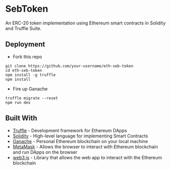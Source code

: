 # SebToken

An ERC-20 token implementation using Ethereum smart contracts in Solidity and Truffle Suite.

## Deployment

- Fork this repo

```
git clone https://github.com/your-username/eth-seb-token
cd eth-seb-token
npm install -g truffle
npm install
```

- Fire up Ganache

```
truffle migrate --reset
npm run dev
```

## Built With

- [Truffle](https://www.trufflesuite.com/truffle) - Development framework for Ethereum DApps
- [Solidity](https://solidity.readthedocs.io/en/v0.5.3/) - High-level language for implementing Smart Contracts
- [Ganache](https://www.trufflesuite.com/ganache) - Personal Ethereum blockchain on your local machine
- [MetaMask](https://metamask.io/) - Allows the browser to interact with Ethereum blockchain and run DApps on the browser
- [web3.js](https://web3js.readthedocs.io/en/1.0/) - Library that allows the web app to interact with the Ethereum blockchain
